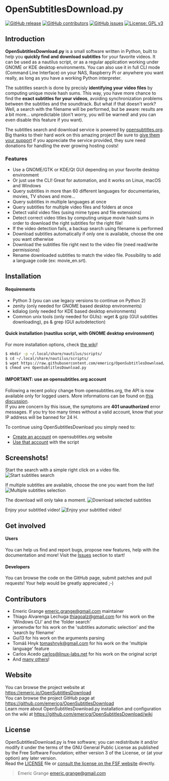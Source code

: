 OpenSubtitlesDownload.py
========================

[![GitHub release](https://img.shields.io/github/release/emericg/OpenSubtitlesDownload.svg?style=flat-square)](https://github.com/emericg/OpenSubtitlesDownload/releases)
[![GitHub contributors](https://img.shields.io/github/contributors/emericg/OpenSubtitlesDownload.svg?style=flat-square)](https://github.com/emericg/OpenSubtitlesDownload/graphs/contributors)
[![GitHub issues](https://img.shields.io/github/issues/emericg/OpenSubtitlesDownload.svg?style=flat-square)](https://github.com/emericg/OpenSubtitlesDownload/issues)
[![License: GPL v3](https://img.shields.io/badge/license-GPL%20v3-brightgreen.svg?style=flat-square)](http://www.gnu.org/licenses/gpl-3.0)

## Introduction

**OpenSubtitlesDownload.py** is a small software written in Python, built to help you **quickly find and download subtitles** for your favorite videos. It can be used as a nautilus script, or as a regular application working under GNOME or KDE desktop environments. You can also use it in full CLI mode (Command Line Interface) on your NAS, Raspberry Pi or anywhere you want really, as long as you have a working Python interpreter.

The subtitles search is done by precisly **identifying your video files** by computing unique movie hash sums. This way, you have more chance to find the **exact subtitles for your videos**, avoiding synchronization problems between the subtitles and the soundtrack. But what if that doesn't work? Well, a search with the filename will be performed, but be aware: results are a bit more... unpredictable (don't worry, you will be warned! and you can even disable this feature if you want).

The subtitles search and download service is powered by [opensubtitles.org](https://www.opensubtitles.org). Big thanks to their hard work on this amazing project! Be sure to [give them your support](http://www.opensubtitles.org/en/support) if you appreciate the service provided, they sure need donations for handling the ever growing hosting costs!

### Features

- Use a GNOME/GTK or KDE/Qt GUI depending on your favorite desktop environment
- Or just use the CLI! Great for automation, and it works on Linux, macOS and Windows
- Query subtitles in more than 60 different languages for documentaries, movies, TV shows and more...
- Query subtitles in multiple languages at once
- Query subtitles for multiple video files and folders at once
- Detect valid video files (using mime types and file extensions)
- Detect correct video titles by computing unique movie hash sums in order to download the right subtitles for the right file!
- If the video detection fails, a backup search using filename is performed
- Download subtitles automatically if only one is available, choose the one you want otherwise
- Download the subtitles file right next to the video file (need read/write permissions)
- Rename downloaded subtitles to match the video file. Possibility to add a language code (ex: movie_en.srt).

## Installation

#### Requirements

- Python 3 (you can use legacy versions to continue on Python 2)
- zenity (only needed for GNOME based desktop environments)
- kdialog (only needed for KDE based desktop environments)
- Common unix tools (only needed for GUIs): wget & gzip (GUI subtitles downloading), ps & grep (GUI autodetection)

#### Quick installation (nautilus script, with GNOME desktop environment)

For more installation options, check [the wiki](https://github.com/emericg/OpenSubtitlesDownload/wiki#installation-1)!

```bash
$ mkdir -p ~/.local/share/nautilus/scripts/
$ cd ~/.local/share/nautilus/scripts/
$ wget https://raw.githubusercontent.com/emericg/OpenSubtitlesDownload/master/OpenSubtitlesDownload.py
$ chmod u+x OpenSubtitlesDownload.py
```

#### IMPORTANT: use an opensubtitles.org account

Following a recent policy change from opensubtitles.org, the API is now available only for logged users. More informations can be found on [this discussion](https://github.com/emericg/OpenSubtitlesDownload/issues/51).  
If you are concern by this issue, the symptoms are **401 unauthorized** error messages. If you try too many times without a valid account, know that your IP address will be banned for 24 H.  

To continue using OpenSubtitlesDownload you simply need to:

- [Create an account](https://www.opensubtitles.org/en/newuser) on opensubtitles.org website
- [Use that account](https://github.com/emericg/OpenSubtitlesDownload/wiki/Adjust-settings#log-in-with-a-registered-user) with the script 

## Screenshots!

Start the search with a simple right click on a video file.
![Start subtitles search](https://i.imgur.com/gO02lb5.png)

If multiple subtitles are available, choose the one you want from the list!
![Multiple subtitles selection](https://i.imgur.com/v6C9QP4.png)

The download will only take a moment.
![Download selected subtitles](https://i.imgur.com/CI99lyx.png)

Enjoy your subtitled video!
![Enjoy your subtitled video!](https://i.imgur.com/9KKvISR.jpg)

## Get involved

#### Users
You can help us find and report bugs, propose new features, help with the documentation and more! Visit the [Issues](https://github.com/emericg/OpenSubtitlesDownload/issues) section to start!

#### Developers
You can browse the code on the GitHub page, submit patches and pull requests! Your help would be greatly appreciated ;-)

## Contributors

- Emeric Grange <emeric.grange@gmail.com> maintainer
- Thiago Alvarenga Lechuga <thiagoalz@gmail.com> for his work on the 'Windows CLI' and the 'folder search'
- jeroenvdw for his work on the 'subtitles automatic selection' and the 'search by filename'
- Gui13 for his work on the arguments parsing
- Tomáš Hnyk <tomashnyk@gmail.com> for his work on the 'multiple language' feature
- Carlos Acedo <carlos@linux-labs.net> for his work on the original script
- And [many others](https://github.com/emericg/OpenSubtitlesDownload/graphs/contributors)!

## Website

You can browse the project website at <https://emeric.io/OpenSubtitlesDownload>  
You can browse the project GitHub page at <https://github.com/emericg/OpenSubtitlesDownload>  
Learn more about OpenSubtitlesDownload.py installation and configuration on the wiki at <https://github.com/emericg/OpenSubtitlesDownload/wiki>  

## License

OpenSubtitlesDownload.py is free software; you can redistribute it and/or modify it under the terms of the GNU General Public License as published by the Free Software Foundation; either version 3 of the License, or (at your option) any later version.  
Read the [LICENSE](LICENSE) file or [consult the license on the FSF website](https://www.gnu.org/licenses/gpl-3.0.txt) directly.

> Emeric Grange <emeric.grange@gmail.com>
